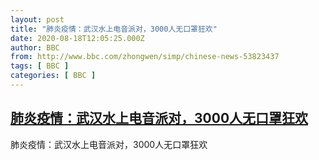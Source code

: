 ```yaml
---
layout: post
title: "肺炎疫情：武汉水上电音派对，3000人无口罩狂欢"
date: 2020-08-18T12:05:25.000Z
author: BBC
from: http://www.bbc.com/zhongwen/simp/chinese-news-53823437
tags: [ BBC ]
categories: [ BBC ]
---
```

<!--1597752325000-->
[肺炎疫情：武汉水上电音派对，3000人无口罩狂欢](http://www.bbc.com/zhongwen/simp/chinese-news-53823437)
------

<div>
肺炎疫情：武汉水上电音派对，3000人无口罩狂欢
</div>
